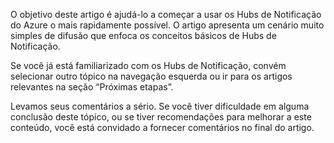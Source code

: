 
O objetivo deste artigo é ajudá-lo a começar a usar os Hubs de Notificação do Azure o mais rapidamente possível. O artigo apresenta um cenário muito simples de difusão que enfoca os conceitos básicos de Hubs de Notificação.

Se você já está familiarizado com os Hubs de Notificação, convém selecionar outro tópico na navegação esquerda ou ir para os artigos relevantes na seção “Próximas etapas”.

Levamos seus comentários a sério. Se você tiver dificuldade em alguma conclusão deste tópico, ou se tiver recomendações para melhorar a este conteúdo, você está convidado a fornecer comentários no final do artigo.

